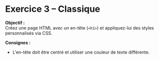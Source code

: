 # Exercice 3 – Classique

**Objectif :**  
Créez une page HTML avec un en-tête (`<h1>`) et appliquez-lui des styles personnalisés via CSS.

**Consignes :**
- L'en-tête doit être centré et utiliser une couleur de texte différente.
